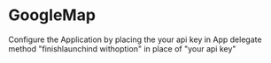 # GoogleMap


Configure the Application by placing the your api key in App delegate method "finishlaunchind withoption" in place of "your api key"
